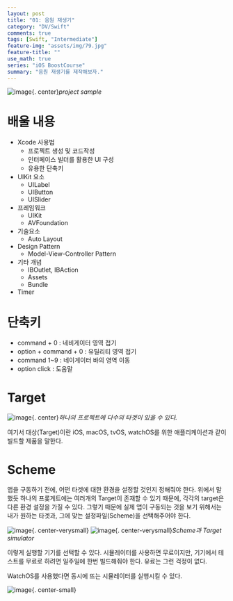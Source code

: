 ```yaml
---
layout: post
title: "01: 음원 재생기"
category: "DV/Swift"
comments: true
tags: [Swift, "Intermediate"]
feature-img: "assets/img/79.jpg"
feature-title: ""
use_math: true
series: "iOS BoostCourse"
summary: "음원 재생기를 제작해보자."
---
```


![image](https://user-images.githubusercontent.com/37871541/121643239-8e089b80-cacc-11eb-922e-1b16fd4663b4.png){. center}_project sample_


# 배울 내용

* Xcode 사용법
  * 프로젝트 생성 및 코드작성
  * 인터페이스 빌더를 활용한 UI 구성
  * 유용한 단축키
* UIKit 요소
  * UILabel
  * UIButton
  * UISlider
* 프레임워크
  * UIKit
  * AVFoundation
* 기술요소
  * Auto Layout
* Design Pattern
  * Model-View-Controller Pattern
* 기타 개념
  * IBOutlet, IBAction
  * Assets
  * Bundle
* Timer


# 단축키

* command + 0 : 네비게이터 영역 접기
* option + command + 0 : 유틸리티 영역 접기
* command 1~9 : 네이게이터 바의 영역 이동
* option click : 도움말



# Target

![image](https://user-images.githubusercontent.com/37871541/121644954-9d88e400-cace-11eb-95e3-77743eb9d872.png){. center}_하나의 프로젝트에 다수의 타겟이 있을 수 있다._

여기서 대상(Target)이란 iOS, macOS, tvOS, watchOS를 위한 애플리케이션과 같이 빌드할 제품을 말한다.




# Scheme

앱을 구동하기 전에, 어떤 타겟에 대한 환경을 설정할 것인지 정해줘야 한다. 위에서 말했듯 하나의 프롲게트에는 여러개의 Target이 존재할 수 있기 때문에, 각각의 target은 다른 환경 설정을 가질 수 있다. 그렇기 때문에 실제 앱이 구동되는 것을 보기 위해서는 내가 원하는 타겟과, 그에 맞는 설정파일(Scheme)을 선택해주어야 한다.

![image](https://user-images.githubusercontent.com/37871541/121645245-ee004180-cace-11eb-901b-0ae4b542c511.png){. center-verysmall}
![image](https://user-images.githubusercontent.com/37871541/121645530-433c5300-cacf-11eb-86f9-43131bec6fc6.png){. center-verysmall}_Scheme과 Target simulator_

이렇게 실행할 기기를 선택할 수 있다. 시뮬레이터를 사용하면 무료이지만, 기기에서 테스트를 무료로 하려면 일주일에 한번 빌드해줘야 한다. 유료는 그런 걱정이 없다.

WatchOS를 사용했다면 동시에 뜨는 시뮬레이터를 실행시킬 수 있다.

![image](https://user-images.githubusercontent.com/37871541/121645930-b8a82380-cacf-11eb-87d8-3e6747a78c60.png){. center-small}


